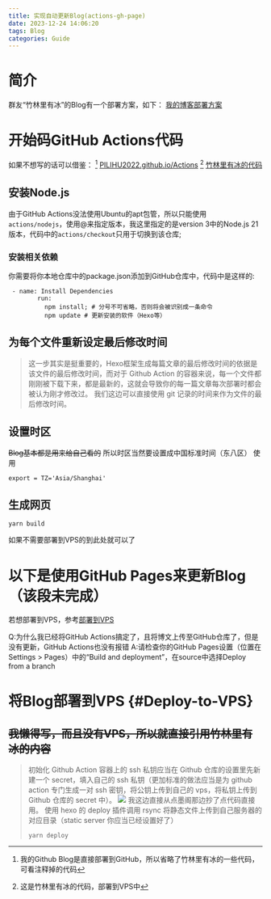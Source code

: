 ```yaml
---
title: 实现自动更新Blog(actions-gh-page)
date: 2023-12-24 14:06:20
tags: Blog
categories: Guide
---
```

# 简介
群友“竹林里有冰”的Blog有一个部署方案，如下：
[我的博客部署方案](https://zhul.in/2022/11/04/my-blog-plan/)

# 开始码GitHub Actions代码
如果不想写的话可以借鉴：
[^1] [PILIHU2022.github.io/Actions](https://github.com/PILIHU2022/PILIHU2022.github.io/blob/main/.github/workflows/deploy.yaml)
[^2] [竹林里有冰的代码](https://github.com/zhullyb/zhullyb.github.io/blob/master/.github/workflows/deploy.yml)
[^1]: 我的Github Blog是直接部署到GitHub，所以省略了竹林里有冰的一些代码，可看注释掉的代码
[^2]: 这是竹林里有冰的代码，部署到VPS中

## 安装Node.js
由于GitHub Actions没法使用Ubuntu的apt包管，所以只能使用`actions/nodejs`，使用@来指定版本，我这里指定的是version 3中的Node.js 21版本，代码中的`actions/checkout`只用于切换到该仓库;
 ### 安装相关依赖
 你需要将你本地仓库中的package.json添加到GitHub仓库中，代码中是这样的:
```
 - name: Install Dependencies
        run: 
          npm install; # 分号不可省略，否则将会被识别成一条命令
          npm update # 更新安装的软件（Hexo等）
```

## 为每个文件重新设定最后修改时间
> 这一步其实是挺重要的，Hexo框架生成每篇文章的最后修改时间的依据是该文件的最后修改时间，而对于 Github Action 的容器来说，每一个文件都刚刚被下载下来，都是最新的，这就会导致你的每一篇文章每次部署时都会被认为刚才修改过。
我们这边可以直接使用 git 记录的时间来作为文件的最后修改时间。

## 设置时区
~~Blog基本都是用来给自己看的~~
所以时区当然要设置成中国标准时间（东八区）
使用
```
export = TZ='Asia/Shanghai'
```
## 生成网页
```
yarn build
```
如果不需要部署到VPS的到此处就可以了

# 以下是使用GitHub Pages来更新Blog（该段未完成）
若想部署到VPS，参考[部署到VPS](#Deploy-to-VPS)

Q:为什么我已经将GitHub Actions搞定了，且将博文上传至GitHub仓库了，但是没有更新，GitHub Actions也没有报错
A:请检查你的GitHub Pages设置（位置在Settings > Pages）中的“Build and deployment”，在source中选择Deploy from a branch

# 将Blog部署到VPS {#Deploy-to-VPS}
## ~~我懒得写，而且没有VPS，所以就直接引用竹林里有冰的内容~~
> 初始化 Github Action 容器上的 ssh 私钥应当在 Github 仓库的设置里先新建一个 secret，填入自己的 ssh 私钥（更加标准的做法应当是为 github action 专门生成一对 ssh 密钥，将公钥上传到自己的 vps，将私钥上传到 Github 仓库的 secret 中）。
![](https://bu.dusays.com/2022/11/04/6364dbbfeb8f6.png)
> 我这边直接从点墨阁那边抄了点代码直接用。
> 使用 hexo 的 deploy 插件调用 rsync 将静态文件上传到自己服务器的对应目录（static server 你应当已经设置好了）
> ```
> yarn deploy
> ```

